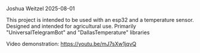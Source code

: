 Joshua Weitzel 2025-08-01

This project is intended to be used with an esp32 and a temperature sensor.
Designed and intended for agricultural use.
Primarily "UniversalTelegramBot" and "DallasTemperature" libraries


Video demonstration: https://youtu.be/mJ7sXw1jqvQ
